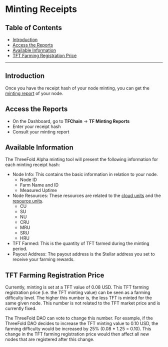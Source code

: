 <h1>Minting Receipts</h1>

<h2>Table of Contents</h2>

- [Introduction](#introduction)
- [Access the Reports](#access-the-reports)
- [Available Information](#available-information)
- [TFT Farming Registration Price](#tft-farming-registration-price)

***

## Introduction

Once you have the receipt hash of your node minting, you can get the [minting report](../../dashboard/tfchain/tf_minting_reports.md) of your node.

## Access the Reports

- On the Dashboard, go to **TFChain** -> **TF Minting Reports**
- Enter your receipt hash
- Consult your minting report

## Available Information

The ThreeFold Alpha minting tool will present the following information for each minting receipt hash:

- Node Info: This contains the basic information in relation to your node.
  - Node ID
  - Farm Name and ID
  - Measured Uptime
- Node Resources: These resources are related to the [cloud units](../../../knowledge_base/cloud/cloudunits.md) and the [resource units](../../../knowledge_base/cloud/resource_units_calc_cloudunits.md).
  - CU
  - SU
  - NU
  - CRU
  - MRU
  - SRU
  - HRU
- TFT Farmed: This is the quantity of TFT farmed during the minting period.
- Payout Address: The payout address is the Stellar address you set to receive your farming rewards.

## TFT Farming Registration Price

Currently, minting is set at a TFT value of 0.08 USD. This TFT farming registration price (i.e. the TFT minting value) can be seen as a farming difficulty level. The higher this number is, the less TFT is minted for the same given node. This number is not related to the TFT market price and is currently fixed. 

The ThreeFold DAO can vote to change this number. For example, if the ThreeFold DAO decides to increase the TFT minting value to 0.10 USD, the farming difficulty would be increased by 25% (0.08 * 1.25 = 0.10). This change in the TFT farming registration price would then affect all new nodes that are registered after this change.

<!-- NOTE: This is removed from the new dashboard, but might be brought back.

## Introduction

You can easily consult minting receipts of all your 3Nodes on the ThreeFold Dashboard to get essential minting information of your 3Nodes and your ThreeFold farm. With your minting receipt hash, you can then query the ThreeFold Alpha minting tool for further minting information.

## Download Minting Receipts of Your Farm

You can download minting receipts of your whole farm directly on the ThreeFold Dashboard.

- On the [ThreeFold Dashboard](https://dashboard.grid.tf/), go to **TFChain** -> **TF Minting Reports**
- In the section **Your Farms**, on the left of your **Farm ID**, click on the down arrow button
- Click on **Download Minting Receipts**

## Download Minting Receipts of a 3Node

You can download minting receipts of a single 3Node directly on the ThreeFold Dashboard.

- On the [ThreeFold Dashboard](https://dashboard.grid.tf/), go to **Portal** -> **Farms**
- In the section **Your Farm Nodes**, on the left of your **Node ID**, click on the down arrow button
- Click on **Node Statistics**
- Click on **Download Node Receipt**

## Minting Receipts Information

The minting receipts contain the following information:

- Minting: <minting_receipt_hash>
- start: <start of minting period>
- end: <end of minting period>
- TFT: <TFT minted by the 3Node>
- Cloud Units: <3Node Resources>

## Alpha Minting Tool

You can query additional minting information by using the [Dashboard Alpha Minting tool](https://dashboard.grid.tf/other/minting).

- Download the minting receipts of your farm or of a single 3Node
- Copy a minting receipt hash
- Open the ThreeFold Alpha Minting tool by clicking on **Minting** on the left-side [ThreeFold Dashboard](https://dashboard.grid.tf/) menu
- Paste the minting receipt hash

The ThreeFold Alpha minting tool will present the following information for each minting receipt hash:

- Node ID
- Farm Name
- Measured Uptime
- Node Resources
  - CU
  - SU
  - NU
  - CRU
  - MRU
  - SRU
  - HRU
- TFT Farmed
- Payout Address

-->